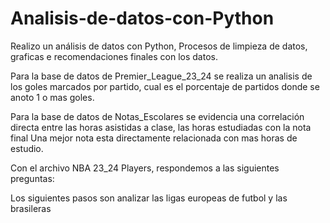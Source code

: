 # Analisis-de-datos-con-Python
Realizo un análisis de datos con Python, Procesos de limpieza de datos, graficas e recomendaciones finales con los datos.

Para la base de datos de Premier_League_23_24 se realiza un analisis de los goles marcados por partido, cual es el porcentaje de partidos donde se anoto 1 o mas goles. 


Para la base de datos de Notas_Escolares se evidencia una correlación directa entre las horas asistidas a clase, las horas estudiadas con la nota final
Una mejor nota esta directamente relacionada con mas horas de estudio. 

Con el archivo NBA 23_24 Players, respondemos a las siguientes preguntas:

Los siguientes pasos son analizar las ligas europeas de futbol y las brasileras



